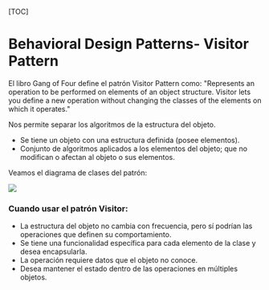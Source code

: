 
[TOC]


# Behavioral Design Patterns- Visitor Pattern
El libro Gang of Four define el patrón Visitor Pattern como:
"Represents an operation to be performed on elements of an object structure. Visitor lets you define a new operation without changing the classes of the elements on which it operates."

Nos permite separar los algoritmos de la estructura del objeto.
- Se tiene un objeto con una estructura definida (posee elementos).
- Conjunto de algoritmos aplicados a los elementos del objeto; que no modifican o afectan al objeto o sus elementos.

Veamos el diagrama de clases del patrón:

![](https://static.dzone.com/dz1/dz-files/visitor_pattern.png)

### Cuando usar el patrón Visitor:
- La estructura del objeto no cambia con frecuencia, pero sí podrían las operaciones que definen su comportamiento.
- Se tiene una funcionalidad específica para cada elemento de la clase y desea encapsularla.
- La operación requiere datos que el objeto no conoce.
- Desea mantener el estado dentro de las operaciones en múltiples objetos.

